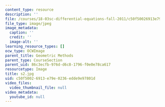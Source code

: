 ```yaml
---
content_type: resource
description: ''
file: /courses/18-03sc-differential-equations-fall-2011/c50f50026913e79e0236edde9e97801d_s2.jpg
file_type: image/jpeg
image_metadata:
  caption: ''
  credit: ''
  image-alt: ''
learning_resource_types: []
ocw_type: OCWImage
parent_title: Geometric Methods
parent_type: CourseSection
parent_uid: 86c3ecfb-976d-d6c8-1796-f0e0e78ca617
resourcetype: Image
title: s2.jpg
uid: c50f5002-6913-e79e-0236-edde9e97801d
video_files:
  video_thumbnail_file: null
video_metadata:
  youtube_id: null
---
```

